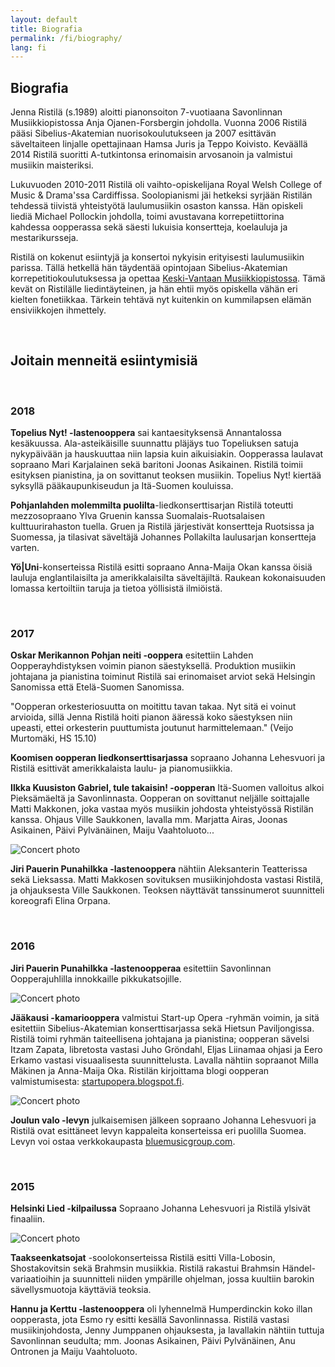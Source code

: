 ```yaml
---
layout: default
title: Biografia
permalink: /fi/biography/
lang: fi
---
```


## Biografia

Jenna Ristilä (s.1989) aloitti pianonsoiton 7-vuotiaana Savonlinnan Musiikkiopistossa Anja Ojanen-Forsbergin johdolla. Vuonna 2006 Ristilä pääsi Sibelius-Akatemian nuorisokoulutukseen ja 2007 esittävän säveltaiteen linjalle opettajinaan Hamsa Juris ja Teppo Koivisto. Keväällä 2014 Ristilä suoritti A-tutkintonsa erinomaisin arvosanoin ja valmistui musiikin maisteriksi.

Lukuvuoden 2010-2011 Ristilä oli vaihto-opiskelijana Royal Welsh College of Music & Drama'ssa Cardiffissa. Soolopianismi jäi hetkeksi syrjään Ristilän tehdessä tiivistä yhteistyötä laulumusiikin osaston kanssa. Hän opiskeli liediä Michael Pollockin johdolla, toimi avustavana korrepetiittorina kahdessa oopperassa sekä säesti lukuisia konsertteja, koelauluja ja mestarikursseja.

Ristilä on kokenut esiintyjä ja konsertoi nykyisin erityisesti laulumusiikin parissa. Tällä hetkellä hän täydentää opintojaan Sibelius-Akatemian korrepetitiokoulutuksessa ja opettaa [Keski-Vantaan Musiikkiopistossa](http://kevamo.com/). Tämä kevät on Ristilälle liedintäyteinen, ja hän ehtii myös opiskella vähän eri kielten fonetiikkaa. Tärkein tehtävä nyt kuitenkin on kummilapsen elämän ensiviikkojen ihmettely.

<br/>

## Joitain menneitä esiintymisiä

<br/>

### 2018

__Topelius Nyt! -lastenooppera__ sai kantaesityksensä Annantalossa kesäkuussa. Ala-asteikäisille suunnattu pläjäys tuo Topeliuksen satuja nykypäivään ja hauskuuttaa niin lapsia kuin aikuisiakin. Oopperassa laulavat sopraano Mari Karjalainen sekä baritoni Joonas Asikainen. Ristilä toimii esityksen pianistina, ja on sovittanut teoksen musiikin. Topelius Nyt! kiertää syksyllä pääkaupunkiseudun ja Itä-Suomen kouluissa.

__Pohjanlahden molemmilta puolilta__-liedkonserttisarjan Ristilä toteutti mezzosopraano Ylva Gruenin kanssa Suomalais-Ruotsalaisen kulttuurirahaston tuella. Gruen ja Ristilä järjestivät konsertteja Ruotsissa ja Suomessa, ja tilasivat säveltäjä Johannes Pollakilta laulusarjan konsertteja varten.

__Yö|Uni__-konserteissa Ristilä esitti sopraano Anna-Maija Okan kanssa öisiä lauluja englantilaisilta ja amerikkalaisilta säveltäjiltä. Raukean kokonaisuuden lomassa kertoiltiin taruja ja tietoa yöllisistä ilmiöistä.

<br/>

### 2017

__Oskar Merikannon Pohjan neiti -ooppera__ esitettiin Lahden Oopperayhdistyksen voimin pianon säestyksellä. Produktion musiikin johtajana ja pianistina toiminut Ristilä sai erinomaiset arviot sekä Helsingin Sanomissa että Etelä-Suomen Sanomissa.

"Oopperan orkesteriosuutta on moitittu tavan takaa. Nyt sitä ei voinut arvioida, sillä Jenna Ristilä hoiti pianon ääressä koko säestyksen niin upeasti, ettei orkesterin puuttumista joutunut harmittelemaan." (Veijo Murtomäki, HS 15.10)

__Koomisen oopperan liedkonserttisarjassa__ sopraano Johanna Lehesvuori ja Ristilä esittivät amerikkalaista laulu- ja pianomusiikkia.

__Ilkka Kuusiston Gabriel, tule takaisin! -oopperan__ Itä-Suomen valloitus alkoi Pieksämäeltä ja Savonlinnasta. Oopperan on sovittanut neljälle soittajalle Matti Makkonen, joka vastaa myös musiikin johdosta yhteistyössä Ristilän kanssa. Ohjaus Ville Saukkonen, lavalla mm. Marjatta Airas, Joonas Asikainen, Päivi Pylvänäinen, Maiju Vaahtoluoto...

![Concert photo](../../images/gabriel.jpg)

__Jiri Pauerin Punahilkka -lastenooppera__ nähtiin Aleksanterin Teatterissa sekä Lieksassa. Matti Makkosen sovituksen musiikinjohdosta vastasi Ristilä, ja ohjauksesta Ville Saukkonen. Teoksen näyttävät tanssinumerot suunnitteli koreografi Elina Orpana.

<br/>

### 2016

__Jiri Pauerin Punahilkka -lastenoopperaa__ esitettiin Savonlinnan Oopperajuhlilla innokkaille pikkukatsojille.

![Concert photo](../../images/punahilkka.jpg)

__Jääkausi -kamariooppera__ valmistui Start-up Opera -ryhmän voimin, ja sitä esitettiin Sibelius-Akatemian konserttisarjassa sekä Hietsun Paviljongissa. Ristilä toimi ryhmän taiteellisena johtajana ja pianistina; oopperan sävelsi Itzam Zapata, libretosta vastasi Juho Gröndahl, Eljas Liinamaa ohjasi ja Eero Erkamo vastasi visuaalisesta suunnittelusta. Lavalla nähtiin sopraanot Milla Mäkinen ja Anna-Maija Oka. Ristilän kirjoittama blogi oopperan valmistumisesta: [startupopera.blogspot.fi](http://startupopera.blogspot.fi).

![Concert photo](../../images/jaakausi.jpg)

__Joulun valo -levyn__ julkaisemisen jälkeen sopraano Johanna Lehesvuori ja Ristilä ovat esittäneet levyn kappaleita konserteissa eri puolilla Suomea. Levyn voi ostaa verkkokaupasta [bluemusicgroup.com](http://bluemusicgroup.com).

<br/>

### 2015

__Helsinki Lied -kilpailussa__ Sopraano Johanna Lehesvuori ja Ristilä ylsivät finaaliin.

![Concert photo](../../images/lied.jpg)

__Taakseenkatsojat__ -soolokonserteissa Ristilä esitti Villa-Lobosin, Shostakovitsin sekä Brahmsin musiikkia. Ristilä rakastui Brahmsin Händel-variaatioihin ja suunnitteli niiden ympärille ohjelman, jossa kuultiin barokin sävellysmuotoja käyttäviä teoksia. 

__Hannu ja Kerttu -lastenooppera__ oli lyhennelmä Humperdinckin koko illan oopperasta, jota Esmo ry esitti kesällä Savonlinnassa. Ristilä vastasi musiikinjohdosta, Jenny Jumppanen ohjauksesta, ja lavallakin nähtiin tuttuja Savonlinnan seudulta; mm. Joonas Asikainen, Päivi Pylvänäinen, Anu Ontronen ja Maiju Vaahtoluoto.

<br/>
